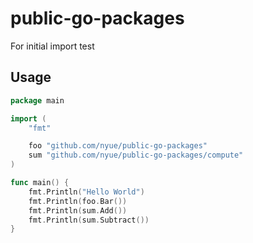 # public-go-packages
For initial import test

## Usage
```go
package main

import (
	"fmt"

	foo "github.com/nyue/public-go-packages"
	sum "github.com/nyue/public-go-packages/compute"
)

func main() {
	fmt.Println("Hello World")
	fmt.Println(foo.Bar())
	fmt.Println(sum.Add())
	fmt.Println(sum.Subtract())
}
```
